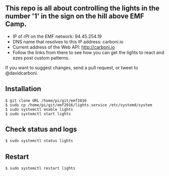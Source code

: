 ## This repo is all about controlling the lights in the number '1' in the sign on the hill above EMF Camp.

 * IP of rPI on the EMF network: 94.45.254.19
 * DNS name that resolves to this IP address: carboni.io
 * Current address of the Web API: http://carboni.io
 * Follow the links from there to see how you can get the lights to react and ezes post custom patterns.


If you want to suggest changes, send a pull request, or tweet to @davidcarboni.

## Installation

```
$ git clone URL /home/pi/git/emf2016
$ sudo cp /home/pi/git/emf2016/lights.service /etc/systemd/system
$ sudo systemctl enable lights
$ sudo systemctl start lights
```

## Check status and logs

```bash
$ sudo systemctl status lights
```

## Restart

```bash
$ sudo systemctl restart lights
```


